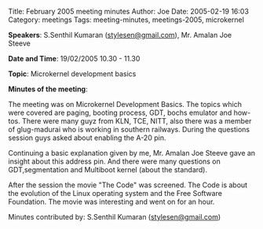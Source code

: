 Title: February 2005 meeting minutes
Author: Joe
Date: 2005-02-19 16:03
Category: meetings
Tags: meeting-minutes, meetings-2005, microkernel 

**Speakers**: S.Senthil Kumaran (stylesen@gmail.com), Mr. Amalan Joe Steeve

**Date and Time**: 19/02/2005 10.30 - 11.30

**Topic**: Microkernel development basics

**Minutes of the meeting**:

The meeting was on Microkernel Development Basics. The topics which were covered are paging, booting process, GDT, bochs emulator and how-tos. There were many guyz from KLN, TCE, NITT, also there was a member of glug-madurai who is working in southern railways. During the questions session guys asked about enabling the A-20 pin.

Continuing a basic explanation given by me, Mr. Amalan Joe Steeve gave an insight about this address pin. And there were many questions on GDT,segmentation and Multiboot kernel (about the standard).

After the session the movie "The Code" was screened. The Code is about the evolution of the Linux operating system and the Free Software Foundation. The movie was interesting and went on for an hour.

Minutes contributed by: S.Senthil Kumaran (stylesen@gmail.com)
